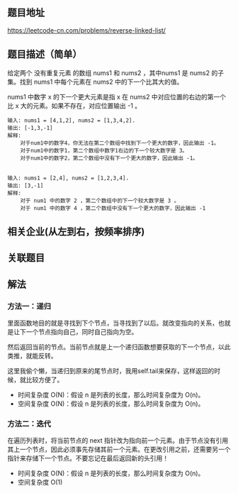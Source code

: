 ## 题目地址
<https://leetcode-cn.com/problems/reverse-linked-list/>

## 题目描述（简单）

给定两个 没有重复元素 的数组 nums1 和 nums2 ，其中nums1 是 nums2 的子集。找到 nums1 中每个元素在 nums2 中的下一个比其大的值。

nums1 中数字 x 的下一个更大元素是指 x 在 nums2 中对应位置的右边的第一个比 x 大的元素。如果不存在，对应位置输出 -1 。

```
输入: nums1 = [4,1,2], nums2 = [1,3,4,2].
输出: [-1,3,-1]
解释:
    对于num1中的数字4，你无法在第二个数组中找到下一个更大的数字，因此输出 -1。
    对于num1中的数字1，第二个数组中数字1右边的下一个较大数字是 3。
    对于num1中的数字2，第二个数组中没有下一个更大的数字，因此输出 -1。


输入: nums1 = [2,4], nums2 = [1,2,3,4].
输出: [3,-1]
解释:
    对于 num1 中的数字 2 ，第二个数组中的下一个较大数字是 3 。
    对于 num1 中的数字 4 ，第二个数组中没有下一个更大的数字，因此输出 -1 

```

## 相关企业(从左到右，按频率排序)

## 关联题目


## 解法
### 方法一：递归

里面函数地目的就是寻找到下个节点，当寻找到了以后。就改变指向的关系，也就是让下一个节点指向自己，同时自己指向为空。

然后返回当前的节点。当前节点就是上一个递归函数想要获取的下一个节点，以此类推，就能反转。

这里我偷个懒，当递归到原来的尾节点时，我用self.tail来保存，这样返回的时候，就比较方便了。

* 时间复杂度 O(N)：假设 n 是列表的长度，那么时间复杂度为 O(n)。
* 空间复杂度 O(N)：假设 n 是列表的长度，那么时间复杂度为 O(n)。

### 方法二：迭代

在遍历列表时，将当前节点的 next 指针改为指向前一个元素。由于节点没有引用其上一个节点，因此必须事先存储其前一个元素。在更改引用之前，还需要另一个指针来存储下一个节点。不要忘记在最后返回新的头引用！

* 时间复杂度 O(N)：假设 n 是列表的长度，那么时间复杂度为 O(n)。
* 空间复杂度 O(1)

